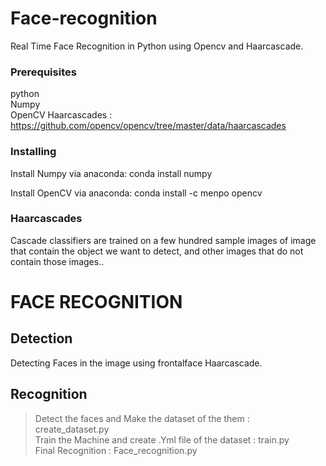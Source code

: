 # Face-recognition

Real Time Face Recognition in Python using Opencv and Haarcascade.

### Prerequisites

python </br>
Numpy</br>
OpenCV
Haarcascades : https://github.com/opencv/opencv/tree/master/data/haarcascades

### Installing

Install Numpy via anaconda:
conda install numpy

Install OpenCV via anaconda:
conda install -c menpo opencv

### Haarcascades
Cascade classifiers are trained on a few hundred sample images of image that contain the object we want to detect, and other images that do not contain those images.. 

# FACE RECOGNITION
## Detection
Detecting Faces in the image using frontalface Haarcascade.
## Recognition
  > Detect the faces and Make the dataset of the them : create_dataset.py <br>
  > Train the Machine and create .Yml file of the dataset : train.py <br>
  > Final Recognition : Face_recognition.py
